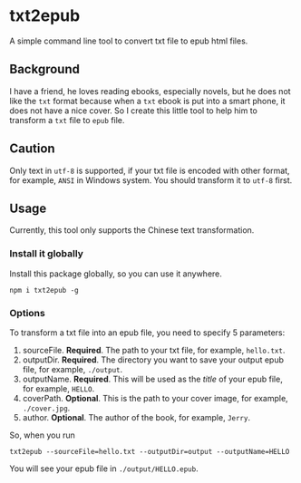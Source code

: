 # txt2epub

A simple command line tool to convert txt file to epub html files.

## Background

I have a friend, he loves reading ebooks, especially novels, but he does not like the `txt` format because when a `txt` ebook is put into a smart phone, it does not have a nice cover. So I create this little tool to help him to transform a `txt` file to `epub` file.

## Caution

Only text in `utf-8` is supported, if your txt file is encoded with other format, for example, `ANSI` in Windows system. You should transform it to `utf-8` first.

## Usage

Currently, this tool only supports the Chinese text transformation.

### Install it globally

Install this package globally, so you can use it anywhere.

`npm i txt2epub -g`

### Options

To transform a txt file into an epub file, you need to specify 5 parameters:

1. sourceFile. **Required**. The path to your txt file, for example, `hello.txt`.
2. outputDir. **Required**. The directory you want to save your output epub file, for example, `./output`.
3. outputName. **Required**. This will be used as the _title_ of your epub file, for example, `HELLO`.
4. coverPath. **Optional**. This is the path to your cover image, for example, `./cover.jpg`.
5. author. **Optional**. The author of the book, for example, `Jerry`.

So, when you run

`txt2epub --sourceFile=hello.txt --outputDir=output --outputName=HELLO`

You will see your epub file in `./output/HELLO.epub`.
